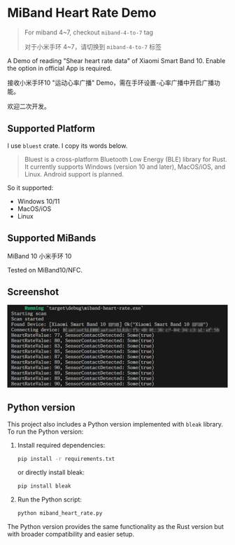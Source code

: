 # MiBand Heart Rate Demo

> For miband 4~7, checkout `miband-4-to-7` tag
>
> 对于小米手环 4~7，请切换到 `miband-4-to-7` 标签

A Demo of reading "Shear heart rate data" of Xiaomi Smart Band 10. Enable the option in official App is required.

接收小米手环10 "运动心率广播" Demo，需在手环设置-心率广播中开启广播功能。

欢迎二次开发。

## Supported Platform

I use `bluest` crate. I copy its words below.

> Bluest is a cross-platform Bluetooth Low Energy (BLE) library for Rust. It currently supports Windows (version 10 and later), MacOS/iOS, and Linux. Android support is planned.

So it supported:

- Windows 10/11
- MacOS/iOS
- Linux

## Supported MiBands

MiBand 10 小米手环 10

Tested on MiBand10/NFC.

## Screenshot

![Alt text](doc/screenshot.png)

## Python version

This project also includes a Python version implemented with `bleak` library. To run the Python version:

1. Install required dependencies:
   ```bash
   pip install -r requirements.txt
   ```
   or directly install bleak:
   ```bash
   pip install bleak
   ```

2. Run the Python script:
   ```bash
   python miband_heart_rate.py
   ```

The Python version provides the same functionality as the Rust version but with broader compatibility and easier setup.